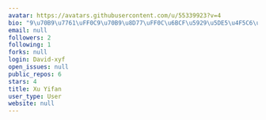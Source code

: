 ```yaml
---
avatar: https://avatars.githubusercontent.com/u/55339923?v=4
bio: "9\u70B9\u7761\uFF0C9\u70B9\u8D77\uFF0C\u6BCF\u5929\u5DE5\u4F5C6\u5C0F\u65F6\u3002"
email: null
followers: 2
following: 1
forks: null
login: David-xyf
open_issues: null
public_repos: 6
stars: 4
title: Xu Yifan
user_type: User
website: null
---
```

